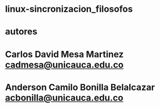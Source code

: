 # linux-sincronizacion_filosofos
# autores
# Carlos David Mesa Martinez <cadmesa@unicauca.edu.co>
# Anderson Camilo Bonilla Belalcazar <acbonilla@unicauca.edu.co>

